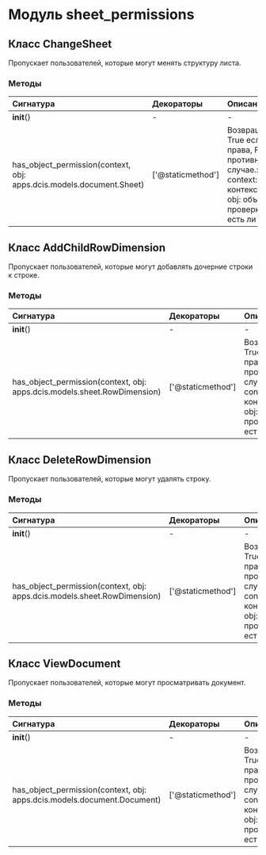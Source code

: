 # Модуль sheet_permissions



## Класс ChangeSheet

Пропускает пользователей, которые могут менять структуру листа.

### Методы

| Сигнатура                                                            | Декораторы        | Описание                                                                                                                                |
| :------------------------------------------------------------------- | :---------------- | :-------------------------------------------------------------------------------------------------------------------------------------- |
| __init__()                                                           | -                 | -                                                                                                                                       |
| has_object_permission(context, obj: apps.dcis.models.document.Sheet) | ['@staticmethod'] | Возвращает True если есть права, False в противном случае.:param context: контекст:param obj: объект для проверки:return: есть ли права |

## Класс AddChildRowDimension

Пропускает пользователей, которые могут добавлять дочерние строки к строке.

### Методы

| Сигнатура                                                                | Декораторы        | Описание                                                                                                                                |
| :----------------------------------------------------------------------- | :---------------- | :-------------------------------------------------------------------------------------------------------------------------------------- |
| __init__()                                                               | -                 | -                                                                                                                                       |
| has_object_permission(context, obj: apps.dcis.models.sheet.RowDimension) | ['@staticmethod'] | Возвращает True если есть права, False в противном случае.:param context: контекст:param obj: объект для проверки:return: есть ли права |

## Класс DeleteRowDimension

Пропускает пользователей, которые могут удалять строку.

### Методы

| Сигнатура                                                                | Декораторы        | Описание                                                                                                                                |
| :----------------------------------------------------------------------- | :---------------- | :-------------------------------------------------------------------------------------------------------------------------------------- |
| __init__()                                                               | -                 | -                                                                                                                                       |
| has_object_permission(context, obj: apps.dcis.models.sheet.RowDimension) | ['@staticmethod'] | Возвращает True если есть права, False в противном случае.:param context: контекст:param obj: объект для проверки:return: есть ли права |

## Класс ViewDocument

Пропускает пользователей, которые могут просматривать документ.

### Методы

| Сигнатура                                                               | Декораторы        | Описание                                                                                                                                |
| :---------------------------------------------------------------------- | :---------------- | :-------------------------------------------------------------------------------------------------------------------------------------- |
| __init__()                                                              | -                 | -                                                                                                                                       |
| has_object_permission(context, obj: apps.dcis.models.document.Document) | ['@staticmethod'] | Возвращает True если есть права, False в противном случае.:param context: контекст:param obj: объект для проверки:return: есть ли права |